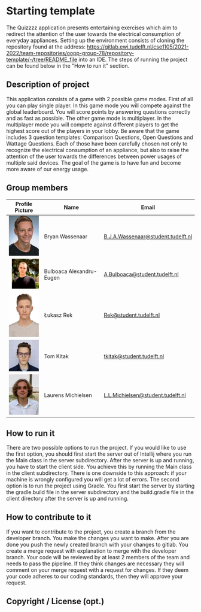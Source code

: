 # Starting template

The Quizzzz application presents entertaining exercises which aim to redirect the attention of the user towards the electrical consumption of everyday appliances. Setting up the environment consists of cloning the repository found at the address: https://gitlab.ewi.tudelft.nl/cse1105/2021-2022/team-repositories/oopp-group-78/repository-template/-/tree/README_file into an IDE. The steps of running the project can be found below in the "How to run it" section.

## Description of project
This application consists of a game with 2 possible game modes. First of all you can play single player. In this game mode you will compete against the global leaderboard. You will score points by answering questions correctly and as fast as possible. The other game mode is multiplayer. In the multiplayer mode you will compete against different players to get the highest score out of the players in your lobby. Be aware that the game includes 3 question templates: Comparison Questions, Open Questions and Wattage Questions. Each of those have been carefully chosen not only to recognize the electrical consumption of an appliance, but also to raise the attention of the user towards the differences between power usages of multiple said devices. The goal of the game is to have fun and become more aware of our energy usage.

## Group members

| Profile Picture                                                  | Name                     | Email                              |
|------------------------------------------------------------------|--------------------------|------------------------------------|
| <img src="docs/profile_pictures/pf_Bryan.jpg" width="80">        | Bryan Wassenaar          | B.J.A.Wassenaar@student.tudelft.nl |
| <img src ="docs/profile_pictures/pf_Eugen.jpg" width = "80"> | Bulboaca Alexandru-Eugen | A.Bulboaca@student.tudelft.nl      |
| <img src ="docs/profile_pictures/pf_Lukasz.jpg" width = "80">    | Łukasz Rek		          | Rek@student.tudelft.nl             |
| <img src ="docs/profile_pictures/pf_Tom.jpg" width = "80">       | Tom Kitak		      | tkitak@student.tudelft.nl             |
| <img src ="docs/profile_pictures/pf_Laurens.jpg" width = "80"> | Laurens Michielsen | L.L.Michielsen@student.tudelft.nl | 


## How to run it
There are two possible options to run the project. If you would like to use the first option, you should first start the server out of Intellij where you run the Main class in the server subdirectory. After the server is up and running, you have to start the client side. You achieve this by running the Main class in the client subdirectory. There is one downside to this approach: if your machine is wrongly configured you will get a lot of errors. The second option is to run the project using Gradle. You first start the server by starting the gradle.build file in the server subdirectory and the build.gradle file in the client directory after the server is up and running.
## How to contribute to it
If you want to contribute to the project, you create a branch from the developer branch. You make the changes you want to make. After you are done you push the newly created branch with your changes to gitlab. You create a merge request with explanation to merge with the developer branch. Your code will be reviewed by at least 2 members of the team and needs to pass the pipeline. If they think changes are necessary they will comment on your merge request with a request for changes. If they deem your code adheres to our coding standards, then they will approve your request. 
## Copyright / License (opt.)
